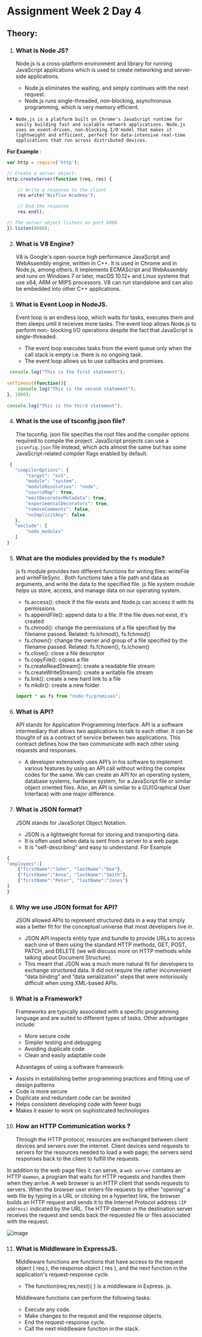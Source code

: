 # Assignment Week 2 Day 4

## Theory:

1. ### What is Node JS?
    
     Node.js is a cross-platform environment and library for running JavaScript applications which is used to create networking and server-side applications. 
     
     - Node.js eliminates the waiting, and simply continues with the next request.
     - Node.js runs single-threaded, non-blocking, asynchronous programming, which is very memory efficient.
* `Node.js is a platform built on Chrome's JavaScript runtime for easily building fast and scalable network applications. Node.js uses an event-driven, non-blocking I/O model that makes it lightweight and efficient, perfect for data-intensive real-time applications that run across distributed devices.`

**For Example** :
```js
var http = require('http');

// Create a server object:
http.createServer(function (req, res) {

	// Write a response to the client
	res.write('Wisflux Academy');

	// End the response
	res.end();

// The server object listens on port 8080
}).listen(8080);
```

2. ###  What is V8 Engine?

    V8 is Google's open-source high performance JavaScript and WebAssembly engine, written in C++. It is used in Chrome and in Node.js, among others. It implements     ECMAScript and WebAssembly and runs on Windows 7 or later, macOS 10.12+ and Linux systems that use x64, ARM or MIPS processors. V8 can run standalone and can also be embedded into other C++ applications.

       
    
3. ### What is Event Loop in NodeJS.
      Event loop is an endless loop, which waits for tasks, executes them and then sleeps until it receives more tasks. The event loop allows Node.js to perform non-    blocking I/O operations despite the fact that JavaScript is single-threaded.    
     
     - The event loop executes tasks from the event queue only when the call stack is empty i.e. there is no ongoing task.
     - The event loop allows us to use callbacks and promises.
       
```js
 console.log("This is the first statement");
   
setTimeout(function(){
    console.log("This is the second statement");
}, 1000);
   
console.log("This is the third statement"); 
```


4. ### What is the use of tsconfig.json file?

      The tsconfig. json file specifies the root files and the compiler options required to compile the project. 
      JavaScript projects can use a `jsconfig.json` file instead, which acts almost the same but has some JavaScript-related compiler flags enabled by default.
      
 ```js
  {
    "compilerOptions": {
        "target": "es5",
        "module": "system",
        "moduleResolution": "node",
        "sourceMap": true,
        "emitDecoratorMetadata": true,
        "experimentalDecorators": true,
        "removeComments": false,
        "noImplicitAny": false
    },
    "exclude": [
        "node_modules"
    ]
}
```



5. ### What are the modules provided by the `fs` module?
  
      js fs module provides two different functions for writing files: writeFile and writeFileSync . Both functions take a file path and data as arguments, and write the data to the specified file.
   js file system module helps us store, access, and manage data on our operating system.

      - fs.access(): check if the file exists and Node.js can access it with its permissions
      - fs.appendFile(): append data to a file. If the file does not exist, it's created
      - fs.chmod(): change the permissions of a file specified by the filename passed. Related: fs.lchmod(), fs.fchmod()
      - fs.chown(): change the owner and group of a file specified by the filename passed. Related: fs.fchown(), fs.lchown()
      - fs.close(): close a file descriptor
      - fs.copyFile(): copies a file
      - fs.createReadStream(): create a readable file stream
      - fs.createWriteStream(): create a writable file stream
      - fs.link(): create a new hard link to a file
      - fs.mkdir(): create a new folder
      
    ```js
   import * as fs from "node:fs/promises";
   ```
   
   
6. ### What is API?

     API stands for Application Programming Interface. API is a software intermediary that allows two applications to talk to each other. It can be thought of as a           contract of service between two applications. This contract defines how the two communicate with each other using requests and responses.
	
      -  A developer extensively uses API’s in his software to implement various features by using an API call without writing the complex codes for the same. We can    create an API for an operating system, database systems, hardware system, for a JavaScript file or similar object oriented files. Also, an API is similar to a GUI(Graphical User Interface) with one major difference. 
       
      
7. ### What is JSON format?

     JSON stands for JavaScript Object Notation.
     - JSON is a lightweight format for storing and transporting data.
     - It is often used when data is sent from a server to a web page.
     - It is "self-describing" and easy to understand. For Example

```javascript
{
"employees":[
    {"firstName":"John", "lastName":"Doe"},
    {"firstName":"Anna", "lastName":"Smith"},
    {"firstName":"Peter", "lastName":"Jones"}
]
}
```      


 8. ### Why we use JSON format for API?

     JSON allowed APIs to represent structured data in a way that simply was a better fit for the conceptual universe that most developers live in.
	
       - JSON API inspects entity type and bundle to provide URLs to access each one of them using the standard HTTP methods, GET, POST, PATCH, and DELETE (we will               discuss more on HTTP methods while talking about Document Structure).
       -  This meant that JSON was a much more natural fit for developers to exchange structured data. It did not require the rather inconvenient “data binding” and             “data serialization” steps that were notoriously difficult when using XML-based APIs.


 9. ###  What is a Framework?
    
       Frameworks are typically associated with a specific programming language and are suited to different types of tasks.
   Other advantages include:

    * More secure code
     * Simpler testing and debugging
     * Avoiding duplicate code
    *  Clean and easily adaptable code
    
    Advantages of using a software framework:
  - Assists in establishing better programming practices and fitting use of design patterns
  - Code is more secure
  - Duplicate and redundant code can be avoided
  - Helps consistent developing code with fewer bugs
  - Makes it easier to work on sophisticated technologies



10. ### How an HTTP Communication works ?

      Through the HTTP protocol, resources are exchanged between client devices and servers over the internet. Client devices send requests to servers for the                 resources needed to load a web page; the servers send responses back to the client to fulfill the requests.
     
 In addition to the web page files it can serve, a `web server` contains an HTTP `daemon`, a program that waits for HTTP requests and handles them when they arrive. A web browser is an HTTP client that sends requests to servers. When the browser user enters file requests by either "opening" a web file by typing in a URL or clicking on a hypertext link, the browser builds an HTTP request and sends it to the Internet Protocol address `(IP address)` indicated by the URL. The HTTP daemon in the destination server receives the request and sends back the requested file or files associated with the request.

![image](https://cdn.ttgtmedia.com/rms/onlineimages/whatis-how_http_works.png)

      
11. ### What is Middleware in ExpressJS.

      Middleware functions are functions that have access to the request object ( req ), the response object ( res ), and the next function in the application's             request-response cycle.
      
      - The function(req,res,next){ } is a middleware in Express. js.

       Middleware functions can perform the following tasks:

    - Execute any code.
    - Make changes to the request and the response objects.
    - End the request-response cycle.
    - Call the next middleware function in the stack.
